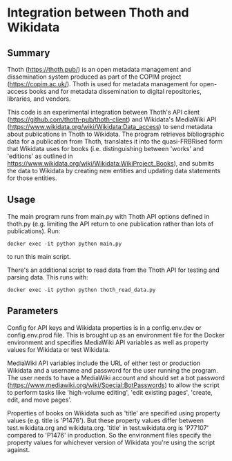 # Integration between Thoth and Wikidata

## Summary

Thoth (https://thoth.pub/) is an open metadata management and dissemination system produced as part of the COPIM project (https://copim.ac.uk/). Thoth is used for metadata management for open-access books and for metadata dissemination to digital repositories, libraries, and vendors.

This code is an experimental integration between Thoth's API client (https://github.com/thoth-pub/thoth-client) and Wikidata's MediaWiki API (https://www.wikidata.org/wiki/Wikidata:Data_access) to send metadata about publications in Thoth to Wikidata. The program retrieves bibliographic data for a publication from Thoth, translates it into the quasi-FRBRised form that Wikidata uses for books (i.e. distinguishing between 'works' and 'editions' as outlined in https://www.wikidata.org/wiki/Wikidata:WikiProject_Books), and submits the data to Wikidata by creating new entities and updating data statements for those entities.

## Usage

The main program runs from main.py with Thoth API options defined in thoth.py (e.g. limiting the API return to one publication rather than lots of publications). Run:

`docker exec -it python python main.py`

to run this main script.

There's an additional script to read data from the Thoth API for testing and parsing data. This runs with:

`docker exec -it python python thoth_read_data.py`

## Parameters

Config for API keys and Wikidata properties is in a config.env.dev or config.env.prod file. This is brought up as an environment file for the Docker environment and specifies MediaWiki API variables as well as property values for Wikidata or test Wikidata.

MediaWiki API variables include the URL of either test or production Wikidata and a username and password for the user running the program. The user needs to have a MediaWiki account and should set a bot password (https://www.mediawiki.org/wiki/Special:BotPasswords) to allow the script to perform tasks like 'high-volume editing', 'edit existing pages', 'create, edit, and move pages'.

Properties of books on Wikidata such as 'title' are specified using property values (e.g. title is 'P1476'). But these property values differ between test.wikidata.org and wikidata.org. 'title' in test.wikidata.org is 'P77107' compared to 'P1476' in production. So the environment files specify the property values for whichever version of Wikidata you're using the script against.
